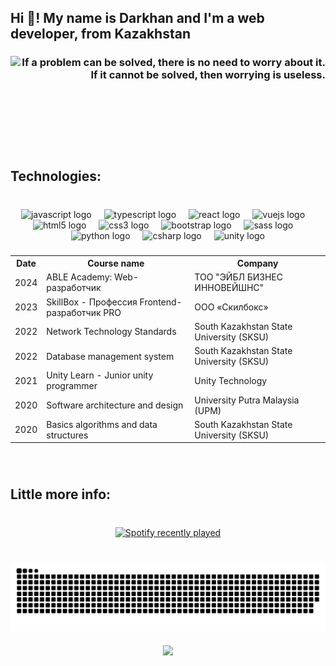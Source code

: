 <h2 align="left">Hi 👋! My name is Darkhan and I'm a  web developer, from Kazakhstan</h2>

###

<img align="left" height="150" src="https://c.tenor.com/_wTcqbAdzH0AAAAC/tenor.gif"  />

###

<h3 align="right">If a problem can be solved, there is no need to worry about it. If it cannot be solved, then worrying is useless.</h3>


###

<br clear="both">

<h2 align="left">Technologies:</h2>

###

<br clear="both">

<div align="center">
  <img src="https://cdn.jsdelivr.net/gh/devicons/devicon/icons/javascript/javascript-original.svg" height="50" alt="javascript logo"  />
  <img width="12" />
  <img src="https://cdn.jsdelivr.net/gh/devicons/devicon/icons/typescript/typescript-original.svg" height="50" alt="typescript logo"  />
  <img width="12" />
  <img src="https://cdn.jsdelivr.net/gh/devicons/devicon/icons/react/react-original.svg" height="50" alt="react logo"  />
  <img width="12" />
  <img src="https://cdn.jsdelivr.net/gh/devicons/devicon/icons/vuejs/vuejs-original.svg" height="50" alt="vuejs logo"  />
  <img width="12" />
  <img src="https://cdn.jsdelivr.net/gh/devicons/devicon/icons/html5/html5-original.svg" height="50" alt="html5 logo"  />
  <img width="12" />
  <img src="https://cdn.jsdelivr.net/gh/devicons/devicon/icons/css3/css3-original.svg" height="50" alt="css3 logo"  />
  <img width="12" />
  <img src="https://cdn.jsdelivr.net/gh/devicons/devicon/icons/bootstrap/bootstrap-original.svg" height="50" alt="bootstrap logo"  />
  <img width="12" />
  <img src="https://cdn.jsdelivr.net/gh/devicons/devicon/icons/sass/sass-original.svg" height="50" alt="sass logo"  />
  <img width="12" />
  <img src="https://cdn.jsdelivr.net/gh/devicons/devicon/icons/python/python-original.svg" height="50" alt="python logo"  />
  <img width="12" />
  <img src="https://cdn.jsdelivr.net/gh/devicons/devicon/icons/csharp/csharp-original.svg" height="50" alt="csharp logo"  />
  <img width="12" />
  <img src="https://cdn.jsdelivr.net/gh/devicons/devicon/icons/unity/unity-original.svg" height="50" alt="unity logo"  />
</div>

###

<table align="center">
  <tr>
    <th>Date</th>
    <th>Course name</th>
    <th>Company</th>
  </tr>
    <tr>
    <td>2024</td>
    <td>ABLE Academy: Web-разработчик</td>
    <td>ТОО "ЭЙБЛ БИЗНЕС ИННОВЕЙШНС"</td>
  </tr>
  <tr>
    <td>2023</td>
    <td>SkillBox - Профессия Frontend-разработчик PRO</td>
    <td>ООО «Скилбокс»</td>
  </tr>
  <tr>
    <td>2022</td>
    <td>Network Technology Standards</td>
    <td>South Kazakhstan State University (SKSU)</td>
  </tr>
  <tr>
    <td>2022</td>
    <td>Database management system</td>
    <td>South Kazakhstan State University (SKSU)</td>
  </tr>
  <tr>
    <td>2021</td>
    <td>Unity Learn - Junior unity programmer</td>
    <td>Unity Technology</td>
  </tr>
  <tr>
    <td>2020</td>
    <td>Software architecture and design</td>
    <td>University Putra Malaysia (UPM)</td>
  </tr>
  <tr>
    <td>2020</td>
    <td>Basics algorithms and data structures</td>
    <td>South Kazakhstan State University (SKSU)</td>
  </tr>
</table>

###

<br clear="both">

<h2 align="left">Little more info:</h2>

###

<br clear="both">

<div align="center">
  <a href="https://open.spotify.com/user/31rqsludivlgm6gfre63lojrbuzy">
    <img src="https://spotify-recently-played-readme.vercel.app/api?user=31rqsludivlgm6gfre63lojrbuzy&count=5&unique=false" alt="Spotify recently played"  />
  </a>
</div>

###

<br clear="both">

<img align="center" src="https://raw.githubusercontent.com/overworker13/overworker13/89fa11f750d49ed6845609f8328fee068a6fdb56/Snake.svg" />

###

<div align="center">
  <img src="https://profile-counter.glitch.me/overworker13/count.svg?"  />
</div>

###
